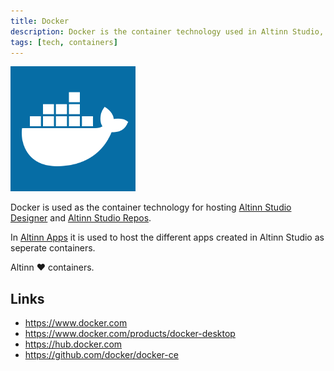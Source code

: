 ```yaml
---
title: Docker
description: Docker is the container technology used in Altinn Studio, Altinn Apps and Altinn Platform.
tags: [tech, containers]
---
```


![Docker logo](docker.png "Docker logo")

Docker is used as the container technology for hosting [Altinn Studio Designer](/en/altinn-studio) and [Altinn Studio Repos](/en/altinn-studio-repos).

In [Altinn Apps](/en/altinn-studio-apps) it is used to host the different apps created in Altinn Studio as seperate containers.

Altinn ❤️ containers.

## Links

- https://www.docker.com
- https://www.docker.com/products/docker-desktop
- https://hub.docker.com
- https://github.com/docker/docker-ce

